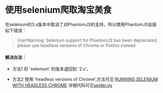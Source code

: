 # 使用selenium爬取淘宝美食

在selenium的3.x版本中取消了对PhantomJS的支持，所以使用PhantomJS会报如下错误：
> UserWarning: Selenium support for PhantomJS has been deprecated, please use headless versions of Chrome or Firefox instead



#### 解决办法：

- 方法1
  将 'selenium' 的版本退回到 '2.x'。

- 方法2
  使用 'headless versions of Chrome',方法可见 [RUNNING SELENIUM WITH HEADLESS CHROME](https://intoli.com/blog/running-selenium-with-headless-chrome/)
  详细代码可见[spider.py](spider.py)
